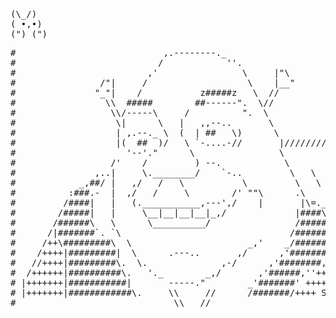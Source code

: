 <pre>(\_/)
( •,•)
(")_(")</pre>
<pre>#                            ,.--------._                                            #
#                           /            ''.                                         #
#                         ,'                \     |"\                /\          /\  #
#                /"|     /                   \    |__"              ( \\        // ) #
#               "_"|    /           z#####z   \  //                  \ \\      // /  #
#                 \\  #####        ##------".  \//                    \_\\||||//_/   #
#                  \\/-----\     /          ".  \                      \/ _  _ \     #
#                   \|      \   |   ,,--..       \                    \/|(O)(O)|     #
#                   | ,.--._ \  (  | ##   \)      \                  \/ |      |     #
#                   |(  ##  )/   \ `-....-//       |///////////////_\/  \      /     #
#                     '--'."      \                \              //     |____|      #
#                  /'    /         ) --.            \            ||     /      \     #
#               ,..|     \.________/    `-..         \   \       \|     \ 0  0 /     #
#            _,##/ |   ,/   /   \           \         \   \       U    / \_//_/      #
#          :###.-  |  ,/   /     \        /' ""\      .\        (     /              #
#         /####|   |   (.___________,---',/    |       |\=._____|  |_/               #
#        /#####|   |     \__|__|__|__|_,/             |####\    |  ||                #
#       /######\   \      \__________/                /#####|   \  ||                #
#      /|#######`. `\                                /#######\   | ||                #
#     /++\#########\  \                      _,'    _/#########\ | ||                #
#    /++++|#########|  \      .---..       ,/      ,'##########.\|_||  Donkey By     #
#   //++++|#########\.  \.              ,-/      ,'########,+++++\\_\\ Hard'96       #
#  /++++++|##########\.   '._        _,/       ,'######,''++++++++\                  #
# |+++++++|###########|       -----."        _'#######' +++++++++++\                 #
# |+++++++|############\.     \\     //      /#######/++++ S@yaN +++\                #
#      ________________________\\___//______________________________________         #</pre>
